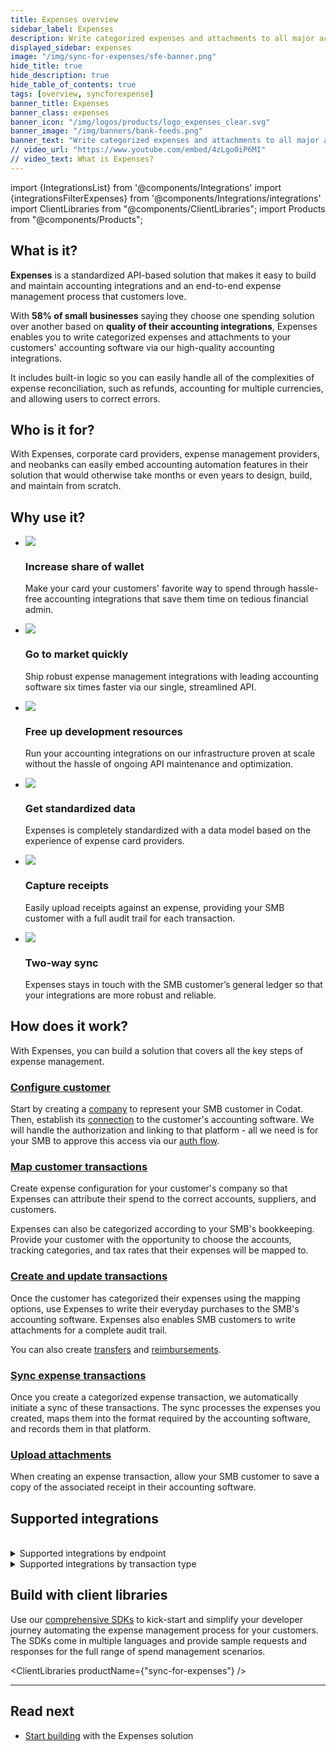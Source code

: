 ```yaml
---
title: Expenses overview
sidebar_label: Expenses
description: Write categorized expenses and attachments to all major accounting software, handling the complexities of expense reconciliation
displayed_sidebar: expenses
image: "/img/sync-for-expenses/sfe-banner.png"
hide_title: true
hide_description: true
hide_table_of_contents: true
tags: [overview, syncforexpense]
banner_title: Expenses
banner_class: expenses
banner_icon: "/img/logos/products/logo_expenses_clear.svg"
banner_image: "/img/banners/bank-feeds.png"
banner_text: "Write categorized expenses and attachments to all major accounting software, handling the complexities of expense reconciliation"
// video_url: "https://www.youtube.com/embed/4zLgo0iP6MI"
// video_text: What is Expenses?
---
```


import {IntegrationsList} from '@components/Integrations'
import {integrationsFilterExpenses} from '@components/Integrations/integrations'
import ClientLibraries from "@components/ClientLibraries";
import Products from "@components/Products";

## What is it?

**Expenses** is a standardized API-based solution that makes it easy to build and maintain accounting integrations and an end-to-end expense management process that customers love. 

With **58% of small businesses** saying they choose one spending solution over another based on **quality of their accounting integrations**, Expenses enables you to write categorized expenses and attachments to your customers' accounting software via our high-quality accounting integrations. 

It includes built-in logic so you can easily handle all of the complexities of expense reconciliation, such as refunds, accounting for multiple currencies, and allowing users to correct errors.

## Who is it for?

With Expenses, corporate card providers, expense management providers, and neobanks can easily embed accounting automation features in their solution that would otherwise take months or even years to design, build, and maintain from scratch. 

## Why use it?

<ul className="card-container col-2">
  <li className="card">
    <div className="header">
      <img
        src="/img/wp-icons/copy-feature-bullet.svg"
        className="mini-icon"
      />
      <h3>Increase share of wallet</h3>
    </div>
    <p>
      Make your card your customers' favorite way to spend through hassle-free accounting integrations that save them time on tedious financial admin.
    </p>
  </li>

  <li className="card">
    <div className="header">
      <img
        src="/img/wp-icons/copy-feature-bullet.svg"
        className="mini-icon"
      />
      <h3>Go to market quickly</h3>
    </div>
    <p>
      Ship robust expense management integrations with leading accounting software six times faster via our single, streamlined API.
    </p>
  </li>

  <li className="card">
    <div className="header">
      <img
        src="/img/wp-icons/copy-feature-bullet.svg"
        className="mini-icon"
      />
      <h3>Free up development resources</h3>
    </div>
    <p>
      Run your accounting integrations on our infrastructure proven at scale without the hassle of ongoing API maintenance and optimization.
    </p>
  </li>

  <li className="card">
    <div className="header">
      <img
        src="/img/wp-icons/copy-feature-bullet.svg"
        className="mini-icon"
      />
      <h3>Get standardized data</h3>
    </div>
    <p>
      Expenses is completely standardized with a data model based on the experience of expense card providers. 
    </p>
  </li>

  <li className="card">
    <div className="header">
      <img
        src="/img/wp-icons/copy-feature-bullet.svg"
        className="mini-icon"
      />
      <h3>Capture receipts</h3>
    </div>
    <p>
      Easily upload receipts against an expense, providing your SMB customer with a full audit trail for each transaction.
    </p>
  </li>

  <li className="card">
    <div className="header">
      <img
        src="/img/wp-icons/copy-feature-bullet.svg"
        className="mini-icon"
      />
      <h3>Two-way sync</h3>
    </div>
    <p>
      Expenses stays in touch with the SMB customer’s general ledger so that your integrations are more robust and reliable.
    </p>
  </li>

</ul>

## How does it work?

With Expenses, you can build a solution that covers all the key steps of expense management.

### [Configure customer](/expenses/configure-customer)

Start by creating a [company](../terms/company) to represent your SMB customer in Codat. Then, establish its [connection](/core-concepts/connections) to the customer's accounting software. We will handle the authorization and linking to that platform - all we need is for your SMB to approve this access via our [auth flow](/auth-flow/overview).

### [Map customer transactions](/expenses/config-and-categorize)

Create expense configuration for your customer's company so that Expenses can attribute their spend to the correct accounts, suppliers, and customers. 

Expenses can also be categorized according to your SMB's bookkeeping. Provide your customer with the opportunity to choose the accounts, tracking categories, and tax rates that their expenses will be mapped to. 

### [Create and update transactions](/expenses/sync-process/expense-transactions)

Once the customer has categorized their expenses using the mapping options, use Expenses to write their everyday purchases to the SMB's accounting software. Expenses also enables SMB customers to write attachments for a complete audit trail.

You can also create [transfers](/expenses/sync-process/transfer-transactions) and [reimbursements](/expenses/sync-process/reimbursable-expense-transactions).

### [Sync expense transactions](/expenses/sync-process/syncing-expenses)

Once you create a categorized expense transaction, we automatically initiate a sync of these transactions. The sync processes the expenses you created, maps them into the format required by the accounting software, and records them in that platform. 

### [Upload attachments](/expenses/sync-process/uploading-receipts)

When creating an expense transaction, allow your SMB customer to save a copy of the associated receipt in their accounting software. 

## Supported integrations

<IntegrationsList filter={integrationsFilterExpenses}/>
<br/>
<details>
<summary> Supported integrations by endpoint</summary>

|Integration          | expense-transactions | reimbursable-expense-transactions | transfer-transactions | adjustment-transactions |
|---------------------|----------------------|-----------------------------------|-----------------------|-------------------------|
| Dynamics   365      | ✔️                  |                                   |                       | ✔️                      |
| FreeAgent           | ✔️                  | ✔️                                | ✔️                   |                         |
| Oracle   NetSuite   | ✔️                  | ✔️                                |                      |                          |             
| QuickBooks Desktop  | ✔️                  | ✔️                                | ✔️                   | ✔️                      |
| QuickBooks   Online | ✔️                  | ✔️                                | ✔️                   | ✔️                      |
| Sage Intacct        | ✔️ (credit card only)                  |                                   |                       |                         | 
| Xero                | ✔️                  |                                   | ✔️                    | ✔️                     | 
| Zoho Books          | ✔️                  | ✔️                                |                      |                          |   
</details>

<details>
<summary> Supported integrations by transaction type</summary>

| Integration                   | Payment | Refund                | Reward                | Chargeback             |
|---------------------|---------|-----------------------|-----------------------|------------------------|
| Dynamics   365      | ✔️     | ✔️                    | ✔️                    | ✔️                    |
| FreeAgent           | ✔️     |                       |                        |                       | 
| Oracle   NetSuite   | ✔️     | ✔️                    | ✔️                    | ✔️                    |
| QuickBooks Desktop  | ✔️     | ✔️ (credit card only) | ✔️ (credit card only) | ✔️ (credit card only) |
| QuickBooks   Online | ✔️     | ✔️                    | ✔️                    | ✔️                    |
| Sage Intacct  | ✔️ (credit card only)    | ✔️ (credit card only) |            |                       |
| Xero                | ✔️     | ✔️                    | ✔️                    | ✔️                    |           
| Zoho Books          | ✔️     |                       |                        |                       |      
</details>

## Build with client libraries

Use our [comprehensive SDKs](/get-started/libraries) to kick-start and simplify your developer journey automating the expense management process for your customers. The SDKs come in multiple languages and provide sample requests and responses for the full range of spend management scenarios.

<ClientLibraries productName={"sync-for-expenses"} />

---

## Read next

* [Start building](/expenses/getting-started) with the Expenses solution
